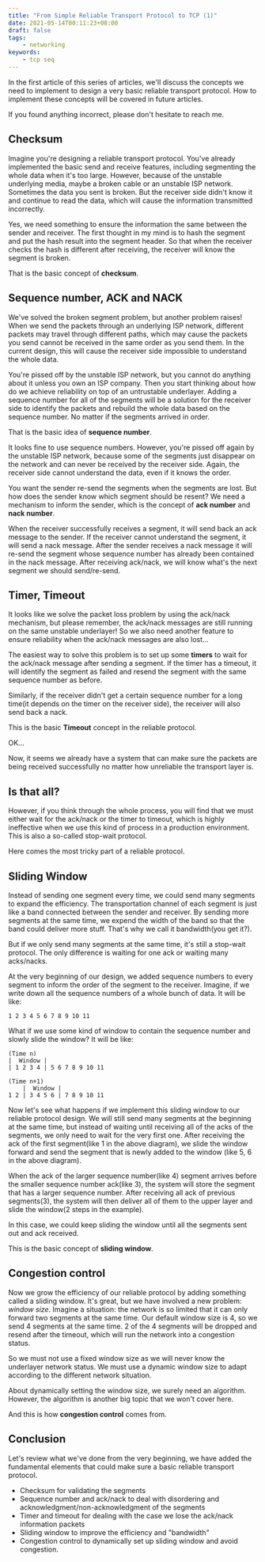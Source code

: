 ```yaml
---
title: "From Simple Reliable Transport Protocol to TCP (1)"
date: 2021-05-14T00:11:23+08:00
draft: false
tags:
    - networking
keywords:
    - tcp seq
---
```



In the first article of this series of articles, we'll discuss the concepts we need to implement to design a very basic reliable transport protocol.  How to implement these concepts will be covered in future articles.

If you found anything incorrect, please don't hesitate to reach me.

## Checksum
Imagine you're designing a reliable transport protocol. You've already implemented the basic send and receive features, including segmenting the whole data when it's too large. However, because of the unstable underlying media, maybe a broken cable or an unstable ISP network. Sometimes the data you sent is broken. But the receiver side didn't know it and continue to read the data, which will cause the information transmitted incorrectly.

Yes, we need something to ensure the information the same between the sender and receiver. The first thought in my mind is to hash the segment and put the hash result into the segment header. So that when the receiver checks the hash is different after receiving, the receiver will know the segment is broken.

That is the basic concept of **checksum**.

## Sequence number, ACK and NACK

We've solved the broken segment problem, but another problem raises!
When we send the packets through an underlying ISP network, different packets may travel through different paths, which may cause the packets you send cannot be received in the same order as you send them. In the current design, this will cause the receiver side impossible to understand the whole data. 

You're pissed off by the unstable ISP network, but you cannot do anything about it unless you own an ISP company. Then you start thinking about how do we achieve reliability on top of an untrustable underlayer. Adding a sequence number for all of the segments will be a solution for the receiver side to identify the packets and rebuild the whole data based on the sequence number. No matter if the segments arrived in order.

That is the basic idea of **sequence number**.

It looks fine to use sequence numbers. However, you're pissed off again by the unstable ISP network, because some of the segments just disappear on the network and can never be received by the receiver side. Again, the receiver side cannot understand the data, even if it knows the order. 

You want the sender re-send the segments when the segments are lost. But how does the sender know which segment should be resent? We need a mechanism to inform the sender, which is the concept of **ack number** and **nack number**.

When the receiver successfully receives a segment, it will send back an ack message to the sender. If the receiver cannot understand the segment, it will send a nack message. After the sender receives a nack message it will re-send the segment whose sequence number has already been contained in the nack message. After receiving ack/nack, we will know what's the next segment we should send/re-send.

## Timer, Timeout

It looks like we solve the packet loss problem by using the ack/nack mechanism, but please remember, the ack/nack messages are still running on the same unstable underlayer! So we also need another feature to ensure reliability when the ack/nack messages are also lost...

The easiest way to solve this problem is to set up some **timers** to wait for the ack/nack message after sending a segment. If the timer has a timeout, it will identify the segment as failed and resend the segment with the same sequence number as before.

Similarly, if the receiver didn't get a certain sequence number for a long time(it depends on the timer on the receiver side), the receiver will also send back a nack.

This is the basic **Timeout** concept in the reliable protocol.

OK...

Now, it seems we already have a system that can make sure the packets are being received successfully no matter how unreliable the transport layer is.

## Is that all?

However, if you think through the whole process, you will find that we must either wait for the ack/nack or the timer to timeout, which is highly ineffective when we use this kind of process in a production environment. This is also a so-called stop-wait protocol.

Here comes the most tricky part of a reliable protocol.

## Sliding Window

Instead of sending one segment every time, we could send many segments to expand the efficiency. The transportation channel of each segment is just like a band connected between the sender and receiver. By sending more segments at the same time, we expend the width of the band so that the band could deliver more stuff. That's why we call it bandwidth(you get it?).

But if we only send many segments at the same time, it's still a stop-wait protocol. The only difference is waiting for one ack or waiting many acks/nacks.

At the very beginning of our design, we added sequence numbers to every segment to inform the order of the segment to the receiver. Imagine, if we write down all the sequence numbers of a whole bunch of data. It will be like:

```
1 2 3 4 5 6 7 8 9 10 11
```

What if we use some kind of window to contain the sequence number and slowly slide the window?
It will be like:

```
(Time n)
|  Window |
| 1 2 3 4 | 5 6 7 8 9 10 11

(Time n+1)
    |  Window |
1 2 | 3 4 5 6 | 7 8 9 10 11
```
Now let's see what happens if we implement this sliding window to our reliable protocol design. We will still send many segments at the beginning at the same time, but instead of waiting until receiving all of the acks of the segments, we only need to wait for the very first one. After receiving the ack of the first segment(like 1 in the above diagram), we slide the window forward and send the segment that is newly added to the window (like 5, 6 in the above diagram). 

When the ack of the larger sequence number(like 4) segment arrives before the smaller sequence number ack(like 3), the system will store the segment that has a larger sequence number. After receiving all ack of previous segments(3), the system will then deliver all of them to the upper layer and slide the window(2 steps in the example).

In this case, we could keep sliding the window until all the segments sent out and ack received.

This is the basic concept of **sliding window**.

## Congestion control
Now we grow the efficiency of our reliable protocol by adding something called a sliding window. It's great, but we have involved a new problem: *window size*. Imagine a situation: the network is so limited that it can only forward two segments at the same time. Our default window size is 4, so we send 4 segments at the same time. 2 of the 4 segments will be dropped and resend after the timeout, which will run the network into a congestion status.

So we must not use a fixed window size as we will never know the underlayer network status. We must use a dynamic window size to adapt according to the different network situation. 

About dynamically setting the window size, we surely need an algorithm. However, the algorithm is another big topic that we won't cover here.

And this is how **congestion control** comes from.

## Conclusion
Let's review what we've done from the very beginning, we have added the fundamental elements that could make sure a basic reliable transport protocol. 
- Checksum for validating the segments
- Sequence number and ack/nack to deal with disordering and acknowledgment/non-acknowledgment of the segments
- Timer and timeout for dealing with the case we lose the ack/nack information packets
- Sliding window to improve the efficiency and "bandwidth"
- Congestion control to dynamically set up sliding window and avoid congestion.
